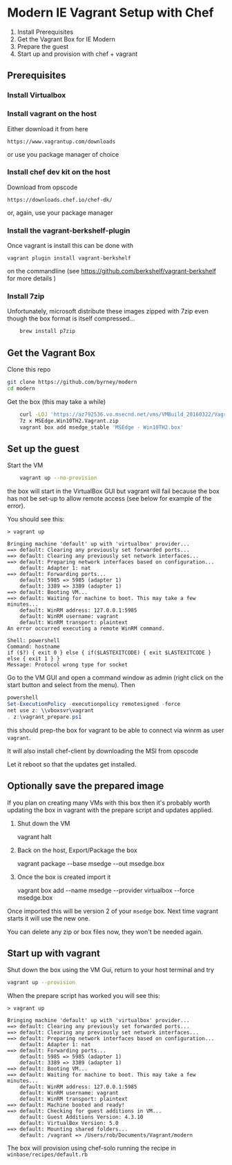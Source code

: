 
# Modern IE Vagrant Setup with Chef #

1. Install Prerequisites
2. Get the Vagrant Box for IE Modern
3. Prepare the guest
4. Start up and provision with chef + vagrant

## Prerequisites ##

### Install Virtualbox ###


### Install vagrant on the host ###

Either download it from here

    https://www.vagrantup.com/downloads

or use you package manager of choice

### Install chef dev kit on the host ###

Download from opscode

    https://downloads.chef.io/chef-dk/

or, again, use your package manager

### Install the vagrant-berkshelf-plugin ##

Once vagrant is install this can be done with 

    vagrant plugin install vagrant-berkshelf

on the commandline  (see   https://github.com/berkshelf/vagrant-berkshelf  for
more details )

### Install 7zip ###

Unfortunately, microsoft distribute these images zipped with 7zip even though
the box format is itself compressed...

```bash
    brew install p7zip
```

## Get the Vagrant Box ##

Clone this repo

```bash
git clone https://github.com/byrney/modern
cd modern
```

Get the box  (this may take a while)

```bash
    curl -LOJ 'https://az792536.vo.msecnd.net/vms/VMBuild_20160322/Vagrant/MSEdge/MSEdge.Win10TH2.Vagrant.zip'
    7z x MSEdge.Win10TH2.Vagrant.zip
    vagrant box add msedge_stable 'MSEdge - Win10TH2.box'
```

## Set up the guest ##

Start the VM

```bash
    vagrant up --no-provision
```

the box will start in the VirtualBox GUI but vagrant will fail because the box
has not be set-up to allow remote access (see below for example of the error).

You should see this:

```
> vagrant up

Bringing machine 'default' up with 'virtualbox' provider...
==> default: Clearing any previously set forwarded ports...
==> default: Clearing any previously set network interfaces...
==> default: Preparing network interfaces based on configuration...
    default: Adapter 1: nat
==> default: Forwarding ports...
    default: 5985 => 5985 (adapter 1)
    default: 3389 => 3389 (adapter 1)
==> default: Booting VM...
==> default: Waiting for machine to boot. This may take a few minutes...
    default: WinRM address: 127.0.0.1:5985
    default: WinRM username: vagrant
    default: WinRM transport: plaintext
An error occurred executing a remote WinRM command.

Shell: powershell
Command: hostname
if ($?) { exit 0 } else { if($LASTEXITCODE) { exit $LASTEXITCODE } else { exit 1 } }
Message: Protocol wrong type for socket
```

Go to the VM GUI and open a command window as admin (right click on the start
button and select from the menu). Then

```PowerShell
powershell
Set-ExecutionPolicy -executionpolicy remotesigned -force
net use z: \\vboxsvr\vagrant
. z:\vagrant_prepare.ps1
```

this should prep-the box for vagrant to be able to connect via winrm as user
`vagrant`. 

It will also install chef-client by downloading the MSI from opscode

Let it reboot so that the updates get installed.

## Optionally save the prepared image ##

If you plan on creating many VMs with this box then it's probably worth
updating the box in vagrant with the prepare script and updates applied.

1.  Shut down the VM

    vagrant halt

2.  Back on the host, Export/Package the box

    vagrant package --base msedge --out msedge.box

3.  Once the box is created import it

    vagrant box add --name msedge --provider virtualbox  --force msedge.box

Once imported this will be version 2 of your `msedge` box. Next time vagrant
starts it will use the new one.

You can delete any zip or box files now, they won't be needed again.

## Start up with vagrant ##

Shut down the box using the VM Gui, return to your host terminal and try

```bash
vagrant up --provision
```

When the prepare script has worked you will see this:

```
> vagrant up

Bringing machine 'default' up with 'virtualbox' provider...
==> default: Clearing any previously set forwarded ports...
==> default: Clearing any previously set network interfaces...
==> default: Preparing network interfaces based on configuration...
    default: Adapter 1: nat
==> default: Forwarding ports...
    default: 5985 => 5985 (adapter 1)
    default: 3389 => 3389 (adapter 1)
==> default: Booting VM...
==> default: Waiting for machine to boot. This may take a few minutes...
    default: WinRM address: 127.0.0.1:5985
    default: WinRM username: vagrant
    default: WinRM transport: plaintext
==> default: Machine booted and ready!
==> default: Checking for guest additions in VM...
    default: Guest Additions Version: 4.3.10
    default: VirtualBox Version: 5.0
==> default: Mounting shared folders...
    default: /vagrant => /Users/rob/Documents/Vagrant/modern

```

The box will provision using chef-solo running the recipe in
`winbase/recipes/default.rb`


